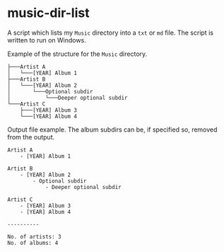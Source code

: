 ﻿# music-dir-list

A script which lists my `Music` directory into a `txt` or `md` file.
The script is written to run on Windows.

Example of the structure for the `Music` directory.
```
├───Artist A
│   └───[YEAR] Album 1
├───Artist B
│   └───[YEAR] Album 2
│       └───Optional subdir
│           └───Deeper optional subdir
└───Artist C
    ├───[YEAR] Album 3
    └───[YEAR] Album 4
```

Output file example. The album subdirs can be, if specified so, removed from the output.
```
Artist A
    - [YEAR] Album 1
    
Artist B
    - [YEAR] Album 2
        - Optional subdir
            - Deeper optional subdir
            
Artist C
    - [YEAR] Album 3
    - [YEAR] Album 4

----------

No. of artists: 3
No. of albums: 4
```
